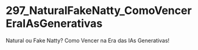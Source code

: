 # 297_NaturalFakeNatty_ComoVencerEraIAsGenerativas
Natural ou Fake Natty? Como Vencer na Era das IAs Generativas!
